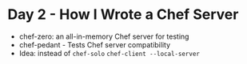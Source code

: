 # Day 2 - How I Wrote a Chef Server #

* chef-zero: an all-in-memory Chef server for testing
* chef-pedant - Tests Chef server compatibility
* Idea: instead of `chef-solo` `chef-client --local-server`

